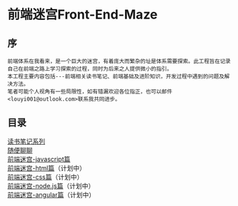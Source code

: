 # 前端迷宫Front-End-Maze

## 序
```
前端体系在我看来，是一个巨大的迷宫，有着庞大而繁杂的址是体系需要探索。此工程旨在记录自己在前端之路上学习探索的过程，同时为后来之人提供微小的指引。
本工程主要内容包括---前端相关读书笔记、前端基础及进阶知识，开发过程中遇到的问题及解决方法。
笔者可能个人视角有一些局限性，如有错漏欢迎各位指正，也可以邮件<louyi001@outlook.com>联系我共同进步。
```

## 目录
[读书笔记系列](https://maze1943.github.io/Front-End-Maze/读书笔记/你不知道的javascript读书笔记/README.md)<br/>
[随便聊聊]()<br/>
[前端迷宫-javascript篇](https://maze1943.github.io/Front-End-Maze/前端迷宫/README.md)<br/>
[前端迷宫-html篇](https://maze1943.github.io/Front-End-Maze/前端迷宫/README.md)（计划中）<br/>
[前端迷宫-css篇](https://maze1943.github.io/Front-End-Maze/前端迷宫/README.md)（计划中）<br/>
[前端迷宫-node.js篇](https://maze1943.github.io/Front-End-Maze/前端迷宫/README.md)（计划中）<br/>
[前端迷宫-angular篇](https://maze1943.github.io/Front-End-Maze/前端迷宫/README.md)（计划中）<br/>